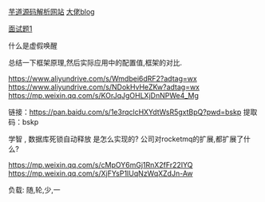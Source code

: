 [芋道源码解析网站](https://www.iocoder.cn/)
[大佬blog](https://blog.csdn.net/qq_19414183?type=blog)

[面试题1](https://mp.weixin.qq.com/s/A2EWJDUhNZjERVd-UCg-Eg)

什么是虚假唤醒

总结一下框架原理,然后实际应用中的配置值,框架的对比.


https://www.aliyundrive.com/s/Wmdbei6dRF2?adtag=wx
https://www.aliyundrive.com/s/NDokHvHeZKw?adtag=wx
https://mp.weixin.qq.com/s/KOrJqJgOHLXjDnNPWe4_Mg


链接：https://pan.baidu.com/s/1e3rqclcHXYdtWsR5gxtBpQ?pwd=bskp
提取码：bskp

学智 , 数据库死锁自动释放 是怎么实现的?
公司对rocketmq的扩展,都扩展了什么?

https://mp.weixin.qq.com/s/cMpOY6mGj1RnX2fFr22IYQ
https://mp.weixin.qq.com/s/XjFYsP1IUqNzWqXZdJn-Aw

负载: 随,轮,少,一
